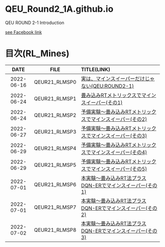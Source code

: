 # QEU_Round2_1A.github.io
QEU ROUND 2-1 Introduction

[see Facebook link](https://www.facebook.com/profile.php?id=100064048931216)

# 目次(RL_Mines)

| DATE | FILE | TITLE(LINK) |
|:---:|:---:|:---|
| 2022-06-16 | QEUR21_RLMSP0 | [実は、マインスイーパーだけじゃない(QEU:ROUND2-1)](https://github.com/YABER1965/QEU_Round2_1A.github.io/tree/minesweeper/2022-06-16-QEUR21_RLMSP0.html) |
| 2022-06-24 | QEUR21_RLMSP1 | [畳み込みRTメトリックスでマインスイーパー(その1)](https://github.com/YABER1965/QEU_Round2_1A.github.io/tree/minesweeper/2022-06-24-QEUR21_RLMSP1.html) |
| 2022-06-24 | QEUR21_RLMSP2 | [予備実験～畳み込みRTメトリックスでマインスイーパー(その2)](https://github.com/YABER1965/QEU_Round2_1A.github.io/tree/minesweeper/2022-06-24-QEUR21_RLMSP2.html) |
| 2022-06-27 | QEUR21_RLMSP3 | [予備実験～畳み込みRTメトリックスでマインスイーパー(その3)](https://github.com/YABER1965/QEU_Round2_1A.github.io/tree/minesweeper/2022-06-27-QEUR21_RLMSP3.html) |
| 2022-06-29 | QEUR21_RLMSP4 | [予備実験～畳み込みRTメトリックスでマインスイーパー(その4)](https://github.com/YABER1965/QEU_Round2_1A.github.io/tree/minesweeper/2022-06-29-QEUR21_RLMSP4.html) |
| 2022-06-29 | QEUR21_RLMSP5 | [予備実験～畳み込みRTメトリックスでマインスイーパー(その5)](https://github.com/YABER1965/QEU_Round2_1A.github.io/tree/minesweeper/2022-06-29-QEUR21_RLMSP5.html) |
| 2022-07-01 | QEUR21_RLMSP6 | [本実験～畳み込みRT法プラスDQN-ERでマインスイーパー(その1)](https://github.com/YABER1965/QEU_Round2_1A.github.io/tree/minesweeper/2022-07-01-QEUR21_RLMSP6.html) |
| 2022-07-01 | QEUR21_RLMSP7 | [本実験～畳み込みRT法プラスDQN-ERでマインスイーパー(その2)](https://github.com/YABER1965/QEU_Round2_1A.github.io/tree/minesweeper/2022-07-01-QEUR21_RLMSP7.html) |
| 2022-07-02 | QEUR21_RLMSP8 | [本実験～畳み込みRT法プラスDQN-ERでマインスイーパー(その3)](https://github.com/YABER1965/QEU_Round2_1A.github.io/tree/minesweeper/2022-07-02-QEUR21_RLMSP8.html) |
